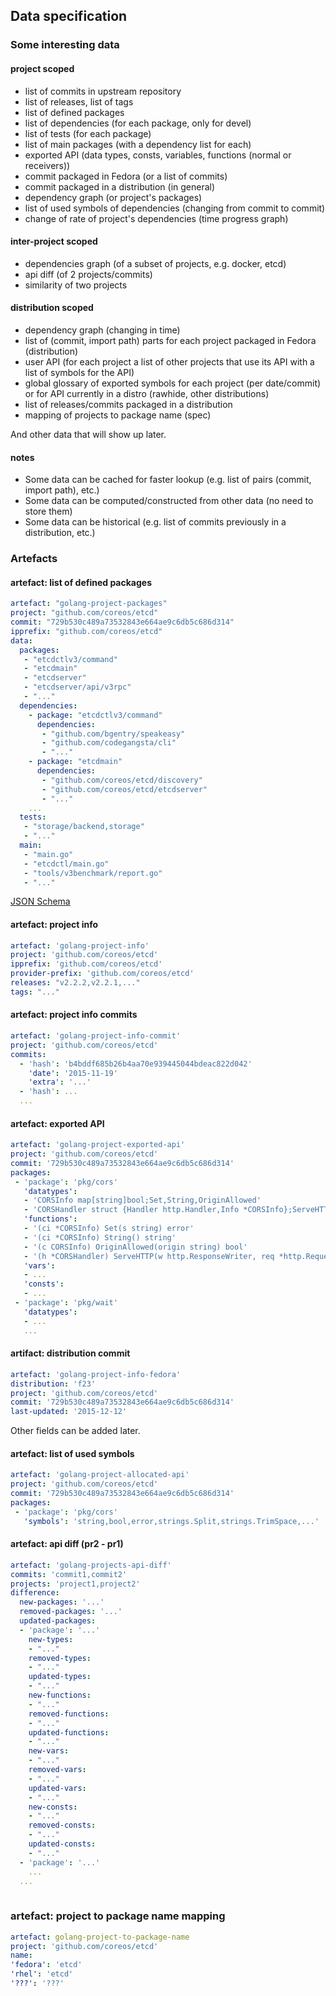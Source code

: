 ## Data specification

### Some interesting data

#### project scoped

* list of commits in upstream repository
* list of releases, list of tags
* list of defined packages
* list of dependencies (for each package, only for devel)
* list of tests (for each package)
* list of main packages (with a dependency list for each)
* exported API (data types, consts, variables, functions (normal or receivers))
* commit packaged in Fedora (or a list of commits)
* commit packaged in a distribution (in general)
* dependency graph (or project's packages)
* list of used symbols of dependencies (changing from commit to commit)
* change of rate of project's dependencies (time progress graph)

#### inter-project scoped

* dependencies graph (of a subset of projects, e.g. docker, etcd)
* api diff (of 2 projects/commits)
* similarity of two projects

#### distribution scoped

* dependency graph (changing in time)
* list of (commit, import path) parts for each project packaged in Fedora (distribution)
* user API (for each project a list of other projects that use its API with a list of symbols for the API)
* global glossary of exported symbols for each project (per date/commit) or for API currently in a distro (rawhide, other distributions)
* list of releases/commits packaged in a distribution
* mapping of projects to package name (spec)

And other data that will show up later.

#### notes

* Some data can be cached for faster lookup (e.g. list of pairs (commit, import path), etc.)
* Some data can be computed/constructed from other data (no need to store them)
* Some data can be historical (e.g. list of commits previously in a distribution, etc.)

### Artefacts

#### artefact: list of defined packages
```yaml
artefact: "golang-project-packages"
project: "github.com/coreos/etcd"
commit: "729b530c489a73532843e664ae9c6db5c686d314"
ipprefix: "github.com/coreos/etcd"
data:
  packages:
   - "etcdctlv3/command"
   - "etcdmain"
   - "etcdserver"
   - "etcdserver/api/v3rpc"
   - "..."
  dependencies:
    - package: "etcdctlv3/command"
      dependencies:
       - "github.com/bgentry/speakeasy"
       - "github.com/codegangsta/cli"
       - "..."
    - package: "etcdmain"
      dependencies:
       - "github.com/coreos/etcd/discovery"
       - "github.com/coreos/etcd/etcdserver"
       - "..."
    ...
  tests:
   - "storage/backend,storage"
   - "..."
  main:
   - "main.go"
   - "etcdctl/main.go"
   - "tools/v3benchmark/report.go"
   - "..."
```

[JSON Schema](schemas/golang-project-packages.json)

#### artefact: project info
```yaml
artefact: 'golang-project-info'
project: 'github.com/coreos/etcd'
ipprefix: 'github.com/coreos/etcd'
provider-prefix: 'github.com/coreos/etcd'
releases: "v2.2.2,v2.2.1,..."
tags: "..."
```

#### artefact: project info commits
```yaml
artefact: 'golang-project-info-commit'
project: 'github.com/coreos/etcd'
commits:
  - 'hash': 'b4bddf685b26b4aa70e939445044bdeac822d042'
    'date': '2015-11-19'
    'extra': '...'
  - 'hash': ...
  ...
```

#### artefact: exported API
```yaml
artefact: 'golang-project-exported-api'
project: 'github.com/coreos/etcd'
commit: '729b530c489a73532843e664ae9c6db5c686d314'
packages:
 - 'package': 'pkg/cors'
   'datatypes':
   - 'CORSInfo map[string]bool;Set,String,OriginAllowed'
   - 'CORSHandler struct {Handler http.Handler,Info *CORSInfo};ServeHTTP'
   'functions':
   - '(ci *CORSInfo) Set(s string) error'
   - '(ci *CORSInfo) String() string'
   - '(c CORSInfo) OriginAllowed(origin string) bool'
   - '(h *CORSHandler) ServeHTTP(w http.ResponseWriter, req *http.Request)'
   'vars':
   - ...
   'consts':
   - ...
 - 'package': 'pkg/wait'
   'datatypes':
   - ...
   ...
```

#### artifact: distribution commit
```yaml
artefact: 'golang-project-info-fedora'
distribution: 'f23'
project: 'github.com/coreos/etcd'
commit: '729b530c489a73532843e664ae9c6db5c686d314'
last-updated: '2015-12-12'
```

Other fields can be added later.

#### artefact: list of used symbols
```yaml
artefact: 'golang-project-allocated-api'
project: 'github.com/coreos/etcd'
commit: '729b530c489a73532843e664ae9c6db5c686d314'
packages:
 - 'package': 'pkg/cors'
   'symbols': 'string,bool,error,strings.Split,strings.TrimSpace,...'
```

#### artefact: api diff (pr2 - pr1)
```yaml
artefact: 'golang-projects-api-diff'
commits: 'commit1,commit2'
projects: 'project1,project2'
difference:
  new-packages: '...'
  removed-packages: '...'
  updated-packages:
  - 'package': '...'
    new-types:
    - "..."
    removed-types:
    - "..."
    updated-types:
    - "..."
    new-functions:
    - "..."
    removed-functions:
    - "..."
    updated-functions:
    - "..."
    new-vars:
    - "..."
    removed-vars:
    - "..."
    updated-vars:
    - "..."
    new-consts:
    - "..."
    removed-consts:
    - "..."
    updated-consts:
    - "..."
  - 'package': '...'
    ...
  ...
   
```

### artefact: project to package name mapping
```yaml
artefact: golang-project-to-package-name
project: 'github.com/coreos/etcd'
name:
'fedora': 'etcd'
'rhel': 'etcd'
'???': '???'
```

